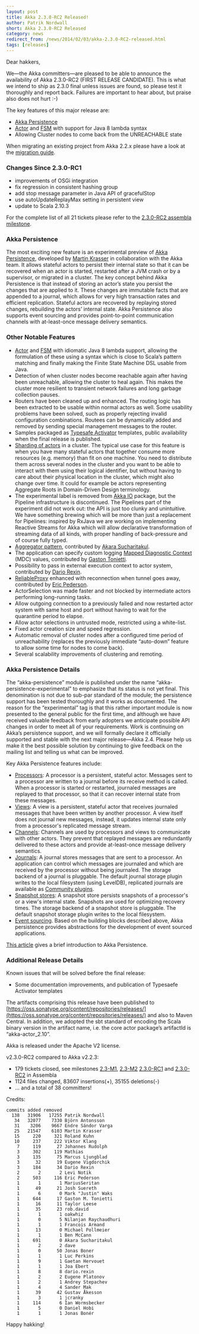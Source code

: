 ```yaml
---
layout: post
title: Akka 2.3.0-RC2 Released!
author: Patrik Nordwall
short: Akka 2.3.0-RC2 Released
category: news
redirect_from: /news/2014/02/03/akka-2.3.0-RC2-released.html
tags: [releases]
---
```


Dear hakkers,

We—the Akka committers—are pleased to be able to announce the availability of Akka 2.3.0-RC2 (FIRST RELEASE CANDIDATE). This is what we intend to ship as 2.3.0 final unless issues are found, so please test it thoroughly and report back. Failures are important to hear about, but praise also does not hurt :-)

The key features of this major release are:
 * [Akka Persistence](http://doc.akka.io/docs/akka/2.3.0-RC2/scala/persistence.html)
 * [Actor](http://doc.akka.io/docs/akka/2.3.0-RC2/java/lambda-actors.html) and [FSM](http://doc.akka.io/docs/akka/2.3.0-RC2/java/lambda-fsm.html) with support for Java 8 lambda syntax
 * Allowing Cluster nodes to come back from the UNREACHABLE state

When migrating an existing project from Akka 2.2.x please have a look at the [migration guide](http://doc.akka.io/docs/akka/2.3.0-RC2/project/migration-guide-2.2.x-2.3.x.html).

### Changes Since 2.3.0-RC1

 * improvements of OSGi integration
 * fix regression in consistent hashing group
 * add stop message parameter in Java API of gracefulStop
 * use autoUpdateReplayMax setting in persistent view
 * update to Scala 2.10.3

For the complete list of all 21 tickets please refer to the [2.3.0-RC2 assembla milestone](https://www.assembla.com/spaces/akka/milestones/5223083-2-3-0-rc2).

### Akka Persistence

The most exciting new feature is an experimental preview of [Akka Persistence](http://doc.akka.io/docs/akka/2.3.0-RC2/scala/persistence.html), developed by [Martin Krasser](https://twitter.com/mrt1nz) in collaboration with the Akka team. It allows stateful actors to persist their internal state so that it can be recovered when an actor is started, restarted after a JVM crash or by a supervisor, or migrated in a cluster. The key concept behind Akka Persistence is that instead of storing an actor’s state you persist the changes that are applied to it. These changes are immutable facts that are appended to a journal, which allows for very high transaction rates and efficient replication. Stateful actors are recovered by replaying stored changes, rebuilding the actors’ internal state. Akka Persistence also supports event sourcing and provides point-to-point communication channels with at-least-once message delivery semantics.

### Other Notable Features

 * [Actor](http://doc.akka.io/docs/akka/2.3.0-RC2/java/lambda-actors.html) and [FSM](http://doc.akka.io/docs/akka/2.3.0-RC2/java/lambda-fsm.html) with idiomatic Java 8 lambda support, allowing the formulation of these using a syntax which is close to Scala’s pattern matching and finally making the Finite State Machine DSL usable from Java.
 * Detection of when cluster nodes become reachable again after having been unreachable, allowing the cluster to heal again. This makes the cluster more resilient to transient network failures and long garbage collection pauses.
 * Routers have been cleaned up and enhanced. The routing logic has been extracted to be usable within normal actors as well. Some usability problems have been solved, such as properly rejecting invalid configuration combinations. Routees can be dynamically added and removed by sending special management messages to the router.
 * Samples packaged as [Typesafe Activator](http://typesafe.com/platform/getstarted) templates, public availability when the final release is published.
 * [Sharding of actors](http://doc.akka.io/docs/akka/2.3.0-RC2/contrib/cluster-sharding.html) in a cluster. The typical use case for this feature is when you have many stateful actors that together consume more resources (e.g. memory) than fit on one machine. You need to distribute them across several nodes in the cluster and you want to be able to interact with them using their logical identifier, but without having to care about their physical location in the cluster, which might also change over time. It could for example be actors representing Aggregate Roots in Domain-Driven Design terminology.
 * The experimental label is removed from [Akka IO](http://doc.akka.io/docs/akka/2.3.0-RC2/scala/io.html) package, but the Pipeline infrastructure is discontinued. The Pipelines part of the experiment did not work out: the API is just too clunky and unintuitive. We have something brewing which will be more than just a replacement for Pipelines: inspired by RxJava we are working on implementing Reactive Streams for Akka which will allow declarative transformation of streaming data of all kinds, with proper handling of back-pressure and of course fully typed. 
 * [Aggregator pattern](http://doc.akka.io/docs/akka/2.3.0-RC2/contrib/aggregator.html), contributed by [Akara Sucharitakul](https://github.com/akara).
 * The application can specify custom logging [Mapped Diagnostic Context](http://logback.qos.ch/manual/mdc.html) (MDC) values, contributed by [Gaston Tonietti](https://twitter.com/ktonga).
 * Possibility to pass in external execution context to actor system, contributed by [Dario Rexin](https://twitter.com/evonox).
 * [ReliableProxy](http://doc.akka.io/docs/akka/2.3.0-RC2/contrib/reliable-proxy.html) enhanced with reconnection when tunnel goes away, contributed by [Eric Pederson](https://twitter.com/sourcedelica).
 * ActorSelection was made faster and not blocked by intermediate actors performing long-running tasks.
 * Allow outgoing connection to a previously failed and now restarted actor system with same host and port without having to wait for the quarantine period to elapse.
 * Allow actor selections in untrusted mode, restricted using a white-list.
 * Fixed actor creation size and speed regression.
 * Automatic removal of cluster nodes after a configured time period of unreachability (replaces the previously immediate “auto-down” feature to allow some time for nodes to come back).
 * Several scalability improvements of clustering and remoting.

### Akka Persistence Details

The “akka-persistence” module is published under the name “akka-persistence-experimental” to emphasize that its status is not yet final. This denomination is not due to sub-par standard of the module; the persistence support has been tested thoroughly and it works as documented. The reason for the “experimental” tag is that this rather important module is now presented to the general public for the first time, and although we have received valuable feedback from early adopters we anticipate possible API changes in order to meet all of your requirements. Work is continuing on Akka’s persistence support, and we will formally declare it officially supported and stable with the next major release—Akka 2.4. Please help us make it the best possible solution by continuing to give feedback on the mailing list and telling us what can be improved.

Key Akka Persistence features include:

 * [Processors](http://doc.akka.io/docs/akka/2.3.0-RC2/scala/persistence.html#processors): A processor is a persistent, stateful actor. Messages sent to a processor are written to a journal before its receive method is called. When a processor is started or restarted, journaled messages are replayed to that processor, so that it can recover internal state from these messages.
 * [Views](http://doc.akka.io/docs/akka/2.3.0-RC2/scala/persistence.html#views): A view is a persistent, stateful actor that receives journaled messages that have been written by another processor. A view itself does not journal new messages, instead, it updates internal state only from a processor's replicated message stream.
 * [Channels](http://doc.akka.io/docs/akka/2.3.0-RC2/scala/persistence.html#channels): Channels are used by processors and views to communicate with other actors. They prevent that replayed messages are redundantly delivered to these actors and provide at-least-once message delivery semantics.
 * [Journals](http://doc.akka.io/docs/akka/2.3.0-RC2/scala/persistence.html#storage-plugins): A journal stores messages that are sent to a processor. An application can control which messages are journaled and which are received by the processor without being journaled. The storage backend of a journal is pluggable. The default journal storage plugin writes to the local filesystem (using LevelDB), replicated journals are available as [Community plugins](http://doc.akka.io/docs/akka/2.3.0-RC2/scala/persistence.html#community-projects).
 * [Snapshot stores](http://doc.akka.io/docs/akka/2.3.0-RC2/scala/persistence.html#storage-plugins): A snapshot store persists snapshots of a processor's or a view's internal state. Snapshots are used for optimizing recovery times. The storage backend of a snapshot store is pluggable. The default snapshot storage plugin writes to the local filesystem.
 * [Event sourcing](http://doc.akka.io/docs/akka/2.3.0-RC2/scala/persistence.html#event-sourcing). Based on the building blocks described above, Akka persistence provides abstractions for the development of event sourced applications.

[This article](http://krasserm.blogspot.de/2013/12/introduction-to-akka-persistence.html) gives a brief introduction to Akka Persistence.


### Additional Release Details

Known issues that will be solved before the final release:

 * Some documentation improvements, and publication of Typesaefe Activator templates

The artifacts comprising this release have been published to [https://oss.sonatype.org/content/repositories/releases/](https://oss.sonatype.org/content/repositories/releases/) and also to Maven Central. In addition, we adopted the sbt standard of encoding the Scala binary version in the artifact name, i.e. the core actor package’s artifactId is “akka-actor_2.10”.

Akka is released under the Apache V2 license.

v2.3.0-RC2 compared to Akka v2.2.3:

 * 179 tickets closed, see milestones [2.3-M1](https://www.assembla.com/spaces/akka/milestones/4610943-2-3-m1), [2.3-M2](https://www.assembla.com/spaces/akka/milestones/4848253-2-3-m2) [2.3.0-RC1](https://www.assembla.com/spaces/akka/milestones/5069863-2-3-0-rc1) and [2.3.0-RC2](https://www.assembla.com/spaces/akka/milestones/5223083-2-3-0-rc2) in Assembla
 * 1124 files changed, 83607 insertions(+), 35155 deletions(-)
 * … and a total of 38 committers!

Credits:

    commits added removed
      138   31906   17255 Patrik Nordwall
       34   32077    7330 Björn Antonsson
       31    3206    9667 Endre Sándor Varga
       25   21547    6103 Martin Krasser
       15     220     321 Roland Kuhn
       10     237     222 Viktor Klang
        7     119      27 Johannes Rudolph
        3     302     119 Mathias
        3     135      75 Marcus Ljungblad
        3      32      19 Eugene Vigdorchik
        3     184      34 Dario Rexin
        2       2       2 Levi Notik
        2     503     116 Eric Pederson
        1       1       1 MariusSeritan
        1      49      21 Josh Suereth
        1       6       0 Mark "Justin" Waks
        1     644      17 Gaston M. Tonietti
        1      16      11 Taylor Leese
        1      35      23 rob.david
        1       1       1 oakwhiz
        1       0       5 Nilanjan Raychaudhuri
        1       1       1 Francois Armand
        1      13       0 Michael Pollmeier
        1       1       1 Ben McCann
        1     691       0 Akara Sucharitakul
        1       2       2 dave
        1       0      50 Jonas Boner
        1       1       1 Luc Perkins
        1       9       1 Gaetan Hervouet
        1       1       1 Joa Ebert
        1       8       8 dario.rexin
        1       2       2 Eugene Platonov
        1       2       1 Andrey Stepachev
        1       4       4 Sander Mak
        1      39      42 Gustav Åkesson
        1       3       1 jcranky
        1     114       6 Ian Wormsbecker
        1       5       0 Daniel Hobi
        1       1       1 Jonas Bonér

Happy hakking!